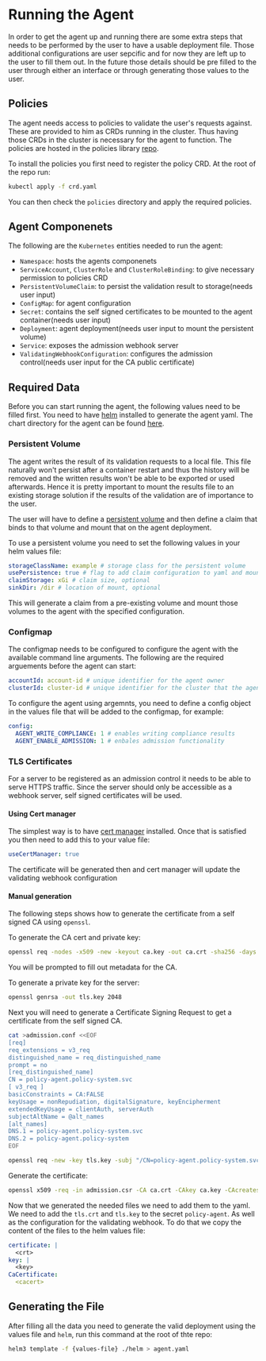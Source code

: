 # Running the Agent

In order to get the agent up and running there are some extra steps that needs to be performed by the user to have a usable deployment file. Those additional configurations are user sepcific and for now they are left up to the user to fill them out. In the future those details should be pre filled to the user through either an interface or through generating those values to the user.

## Policies

The agent needs access to policies to validate the user's requests against. These are provided to him as CRDs running in the cluster. Thus having those CRDs in the cluster is necessary for the agent to function. The policies are hosted in the policies library [repo](https://github.com/MagalixTechnologies/policy-library).

To install the policies you first need to register the policy CRD. At the root of the repo run:

```bash
kubectl apply -f crd.yaml
```

You can then check the `policies` directory and apply the required policies.

## Agent Componenets

The following are the `Kubernetes` entities needed to run the agent:

- `Namespace`: hosts the agents componenets
- `ServiceAccount`, `ClusterRole` and `ClusterRoleBinding`: to give necessary permission to policies CRD
- `PersistentVolumeClaim`: to persist the validation result to storage(needs user input)
- `ConfigMap`: for agent configuration
- `Secret`: contains the self signed certificates to be mounted to the agent container(needs user input)
- `Deployment`: agent deployment(needs user input to mount the persistent volume)
- `Service`: exposes the admission webhook server
- `ValidatingWebhookConfiguration`: configures the admission control(needs user input for the CA public certificate)

## Required Data

Before you can start running the agent, the following values need to be filled first. You need to have [helm](https://helm.sh/) installed to generate the agent yaml. The chart directory for the agent can be found [here](../helm/Chart.yaml).

### Persistent Volume

The agent writes the result of its validation requests to a local file. This file naturally won't persist after a container restart and thus the history will be removed and the written results won't be able to be exported or used afterwards. Hence it is pretty important to mount the results file to an existing storage solution if the results of the validation are of importance to the user.

The user will have to define a [persistent volume](https://kubernetes.io/docs/concepts/storage/persistent-volumes/) and then define a claim that binds to that volume and mount that on the agent deployment.

To use a persistent volume you need to set the following values in your helm values file:

```yaml
storageClassName: example # storage class for the persistent volume
usePersistence: true # flag to add claim configuration to yaml and mounts to the deployment
claimStorage: xGi # claim size, optional
sinkDir: /dir # location of mount, optional
```

This will generate a claim from a pre-existing volume and mount those volumes to the agent with the specified configuration.

### Configmap

The configmap needs to be configured to configure the agent with the available command line arguments. The following are the required arguements before the agent can start:

```yaml
accountId: account-id # unique identifier for the agent owner
clusterId: cluster-id # unique identifier for the cluster that the agent is running on
```
To configure the agent using argemnts, you need to define a config object in the values file that will be added to the configmap, for example:

```yaml
config:
  AGENT_WRITE_COMPLIANCE: 1 # enables writing compliance results
  AGENT_ENABLE_ADMISSION: 1 # enbales admission functionality
```

### TLS Certificates

For a server to be registered as an admission control it needs to be able to serve HTTPS traffic. Since the server should only be accessible as a webhook server, self signed certificates will be used.

#### Using Cert manager

The simplest way is to have [cert manager](https://cert-manager.io/docs/installation/) installed. Once that is satisfied you then need to add this to your value file:

```yaml
useCertManager: true
```

The certificate will be generated then and cert manager will update the validating webhook configuration

#### Manual generation

The following steps shows how to generate the certificate from a self signed CA using `openssl`.

To generate the CA cert and private key:

```bash
openssl req -nodes -x509 -new -keyout ca.key -out ca.crt -sha256 -days 365
```

You will be prompted to fill out metadata for the CA.

To generate a private key for the server:

```bash
openssl genrsa -out tls.key 2048
```

Next you will need to generate a Certificate Signing Request to get a certificate from the self signed CA.

```bash
cat >admission.conf <<EOF
[req]
req_extensions = v3_req
distinguished_name = req_distinguished_name
prompt = no
[req_distinguished_name]
CN = policy-agent.policy-system.svc
[ v3_req ]
basicConstraints = CA:FALSE
keyUsage = nonRepudiation, digitalSignature, keyEncipherment
extendedKeyUsage = clientAuth, serverAuth
subjectAltName = @alt_names
[alt_names]
DNS.1 = policy-agent.policy-system.svc
DNS.2 = policy-agent.policy-system
EOF

openssl req -new -key tls.key -subj "/CN=policy-agent.policy-system.svc" -config admission.conf -out admission.csr
```

Generate the certificate:

```bash
openssl x509 -req -in admission.csr -CA ca.crt -CAkey ca.key -CAcreateserial -out tls.crt -extensions v3_req -extfile admission.conf
```

Now that we generated the needed files we need to add them to the yaml.
We need to add the `tls.crt` and `tls.key` to the secret `policy-agent`. As well as the configuration for the validating webhook.
To do that we copy the content of the files to the helm values file:

```yaml
certificate: |
  <crt>
key: |
  <key>
CaCertificate:
  <cacert>
```

## Generating the File

After filling all the data you need to generate the valid deployment using the values file and `helm`, run this command at the root of thte repo:

```bash
helm3 template -f {values-file} ./helm > agent.yaml
```
